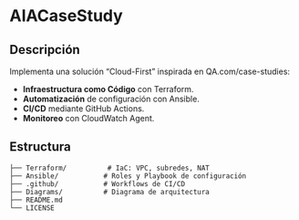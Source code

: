# AIACaseStudy

## Descripción
Implementa una solución “Cloud-First” inspirada en QA.com/case-studies:
- **Infraestructura como Código** con Terraform.
- **Automatización** de configuración con Ansible.
- **CI/CD** mediante GitHub Actions.
- **Monitoreo** con CloudWatch Agent.

## Estructura
```text
├── Terraform/          # IaC: VPC, subredes, NAT
├── Ansible/           # Roles y Playbook de configuración
├── .github/           # Workflows de CI/CD
├── Diagrams/          # Diagrama de arquitectura
├── README.md
└── LICENSE
